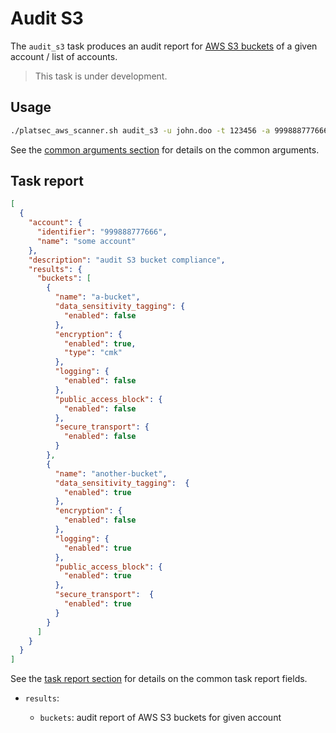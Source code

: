 # Audit S3

The `audit_s3` task produces an audit report for [AWS S3 buckets][aws-s3-bucket] of a given account / list of accounts.

> This task is under development.

## Usage

```sh
./platsec_aws_scanner.sh audit_s3 -u john.doo -t 123456 -a 999888777666
```

See the [common arguments section](../usage.md#common-arguments) for details on the common arguments.

## Task report

```json
[
  {
    "account": {
      "identifier": "999888777666",
      "name": "some account"
    },
    "description": "audit S3 bucket compliance",
    "results": {
      "buckets": [
        {
          "name": "a-bucket",
          "data_sensitivity_tagging": {
            "enabled": false
          },
          "encryption": {
            "enabled": true,
            "type": "cmk"
          },
          "logging": {
            "enabled": false
          },
          "public_access_block": {
            "enabled": false
          },
          "secure_transport": {
            "enabled": false
          }
        },
        {
          "name": "another-bucket",
          "data_sensitivity_tagging":  {
            "enabled": true
          },
          "encryption": {
            "enabled": false
          },
          "logging": {
            "enabled": true
          },
          "public_access_block": {
            "enabled": true
          },
          "secure_transport":  {
            "enabled": true
          }
        }
      ]
    }
  }
]
```

See the [task report section](../usage.md#task-report) for details on the common task report fields.

- `results`:

  - `buckets`: audit report of AWS S3 buckets for given account

[aws-s3-bucket]: https://docs.aws.amazon.com/AmazonS3/latest/userguide/Welcome.html#BasicsBucket
